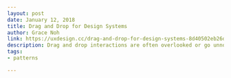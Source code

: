 ```yaml
---
layout: post
date: January 12, 2018
title: Drag and Drop for Design Systems
author: Grace Noh
link: https://uxdesign.cc/drag-and-drop-for-design-systems-8d40502eb26de
description: Drag and drop interactions are often overlooked or go unnoticed. Sometimes they happen so naturally that you don’t even realize it. But if you look closely, there are many different UX standards around drag and drop.
tags:
- patterns

---
```


<!-- ========================
AVAILABLE TAGS
=============================
- animation
- code
- contribution
- design-tokens
- leadership
- patterns
- process
- sketch
============================= -->